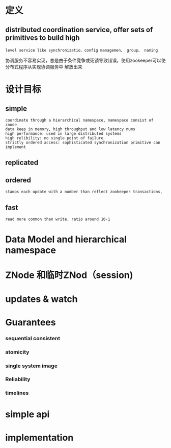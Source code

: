 # 定义
## distributed coordination service,  offer sets of primitives to build high 
    level service like synchronizatio、config managemen、 group、 naming
   协调服务不容易实现，总是由于条件竞争或死锁导致错误，使用zookeeper可以使分布式程序从实现协调服务中
   解放出来
   
# 设计目标
## simple
    coordinate through a hierarchical namespace, namespace consist of znode
    data keep in memory, high throughput and low latency nums
    high performance: used in large distributed systems
    high relibility: no single point of failure
    strictly ordered access: sophisticated synchronization primitive can implement
## replicated
## ordered
    stamps each update with a number than reflect zookeeper transactions,
## fast 
    read more common than write, ratio around 10-1

# Data Model and hierarchical namespace

# ZNode 和临时ZNod（session)

# updates & watch

# Guarantees
### sequential consistent
### atomicity
### single system image
### Reliability
### timelines

# simple api
# implementation
